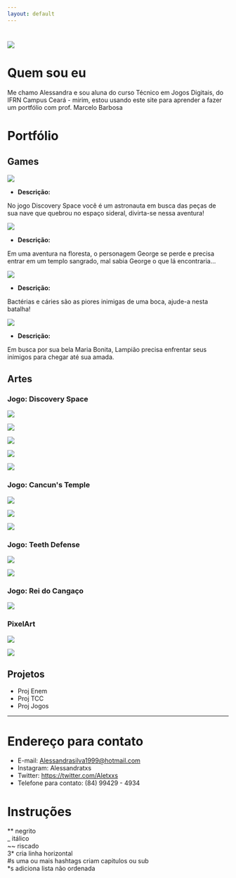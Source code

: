 ```yaml
---
layout: default
---
```

# ![](eupp.png) 

# Quem sou eu  
Me chamo Alessandra e sou aluna do curso Técnico em Jogos Digitais, do IFRN Campus Ceará - mirim, estou usando este site para   aprender a fazer um portfólio com prof. Marcelo Barbosa  

# Portfólio

## Games

[![](discoveryspacep.png)](https://AlessandraTS.github.io/DiscoverySpace/)  

* **Descrição:**  

No jogo Discovery Space você é um astronauta em busca das peças de     
sua nave que quebrou no espaço sideral, divirta-se nessa aventura!  


[![](cancunsp.png)](https://AlessandraTS.github.io/CancunsTemple/)

* **Descrição:**  

Em uma aventura na floresta, o personagem George se perde e precisa   
entrar em um templo sangrado, mal sabia George o que lá encontraria...    


[![](teethDefensep.png)](https://alessandrats.github.io/TeethDefense/)

* **Descrição:**  

Bactérias e cáries são as piores inimigas de uma boca, ajude-a nesta batalha!  


[![](cangacop.png)](https://alessandrats.github.io/O%20Rei%20do%20Cangaco/)

* **Descrição:**  

Em busca por sua bela Maria Bonita, Lampião precisa enfrentar seus     
inimigos para chegar até sua amada.  


## Artes

### Jogo: Discovery Space
![](astronautap.png)

![](etp.png)

![](planeta1p.png)

![](planeta2p.png)

![](planeta3p.png)


### Jogo: Cancun's Temple
![](georgep.png)

![](faunop.png)

![](plantap.png)


### Jogo: Teeth Defense
![](dentep.png)

![](bocap.png)


### Jogo: Rei do Cangaço 
![](lampiaop.png)


### PixelArt
![](milhoGp.png)

![](cenouraGp.png)


## Projetos

* Proj Enem  
* Proj TCC  
* Proj Jogos  

* * *

# Endereço para contato
* E-mail:
 Alessandrasilva1999@hotmail.com 
* Instagram:
 Alessandratxs
* Twitter:
 https://twitter.com/Aletxxs
* Telefone para contato:
 (84) 99429 - 4934

# Instruções

** negrito  
_ itálico  
~~ riscado  
3* cria linha horizontal  
#s uma ou mais hashtags criam capitulos ou sub   
*s adiciona lista não ordenada  

